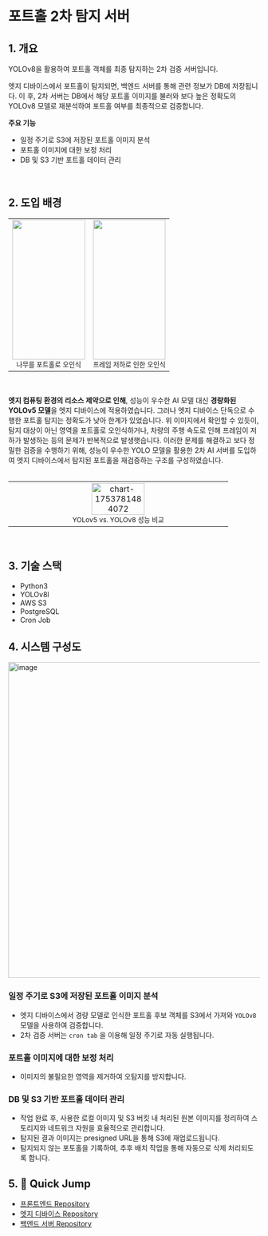 # 포트홀 2차 탐지 서버

## 1. 개요
YOLOv8을 활용하여 포트홀 객체를 최종 탐지하는 2차 검증 서버입니다.

엣지 디바이스에서 포트홀이 탐지되면, 백엔드 서버를 통해 관련 정보가 DB에 저장됩니다. 이 후, 2차 서버는 DB에서 해당 포트홀 이미지를 불러와 보다 높은 정확도의 YOLOv8 모델로 재분석하여 포트홀 여부를 최종적으로 검증합니다.

**주요 기능**
- 일정 주기로 S3에 저장된 포트홀 이미지 분석
- 포트홀 이미지에 대한 보정 처리
- DB 및 S3 기반 포트홀 데이터 관리
<br/>

## 2. 도입 배경
<table>
  <tr>
    <td align="center" width="50%">
      <img src="https://github.com/user-attachments/assets/04d0162b-e65b-4f7d-ac27-0a848f8d09b7" width="100%" height="280px"/><br/>
      <sub>나무를 포트홀로 오인식</sub>
    </td>
    <td align="center" width="50%">
      <img src="https://github.com/user-attachments/assets/ceab962e-9359-4327-832a-dcb7b2386e1f" width="100%" height="280px"/><br/>
      <sub>프레임 저하로 인한 오인식</sub>
    </td>
  </tr>
</table>
<br/>

**엣지 컴퓨팅 환경의 리소스 제약으로 인해**, 성능이 우수한 AI 모델 대신 **경량화된 YOLOv5 모델**을 엣지 디바이스에 적용하였습니다. 그러나 엣지 디바이스 단독으로 수행한 포트홀 탐지는 정확도가 낮아 한계가 있었습니다. 위 이미지에서 확인할 수 있듯이, 탐지 대상이 아닌 영역을 포트홀로 오인식하거나, 차량의 주행 속도로 인해 프레임이 저하가 발생하는 등의 문제가 반복적으로 발생햇습니다. 이러한 문제를 해결하고 보다 정밀한 검증을 수행하기 위해, 성능이 우수한 YOLO 모델을 활용한 2차 AI 서버를 도입하여 엣지 디바이스에서 탐지된 포트홀을 재검증하는 구조를 구성하였습니다.
<br/><br/>

<table>
  <tr>
    <td align="center" width="50%">
      <img width="50%" alt="chart-1753781484072" src="https://github.com/user-attachments/assets/b22348c9-24b7-4d89-a9f5-2cfc4ba85e19" /> <br/>
      <sub>YOLov5 vs. YOLOv8 성능 비교</sub>
    </td>
  </tr>
</table><br/>

## 3. 기술 스택
- Python3
- YOLOv8l
- AWS S3
- PostgreSQL
- Cron Job

## 4. 시스템 구성도
<img width="674" height="633" alt="image" src="https://github.com/user-attachments/assets/4b11c7f9-265c-40ef-9b2d-d54777179bd4" /> <br/>

### 일정 주기로 S3에 저장된 포트홀 이미지 분석
- 엣지 디바이스에서 경량 모델로 인식한 포트홀 후보 객체를 S3에서 가져와 `YOLOv8` 모델을 사용하여 검증합니다.
- 2차 검증 서버는 `cron tab` 을 이용해 일정 주기로 자동 실행됩니다.

### 포트홀 이미지에 대한 보정 처리
- 이미지의 불필요한 영역을 제거하여 오탐지를 방지합니다.

### DB 및 S3 기반 포트홀 데이터 관리
- 작업 완료 후, 사용한 로컬 이미지 및 S3 버킷 내 처리된 원본 이미지를 정리하여 스토리지와 네트워크 자원을 효율적으로 관리합니다.
- 탐지된 결과 이미지는 presigned URL을 통해 S3에 재업로드됩니다.
- 탐지되지 않는 포토홀을 기록하여, 추후 배치 작업을 통해 자동으로 삭제 처리되도록 합니다.

## 5. 🔗 Quick Jump
- [프론트엔드 Repository](https://github.com/OpenRoot-KW/Pothole-Detection-Monitoring-Page)
- [엣지 디바이스 Repository](https://github.com/nicehcy2/YOLOv5-Pothole-Detection-Edge-Device)
- [백엔드 서버 Repository](https://github.com/nicehcy2/Pothole-Detection-API-Server)
